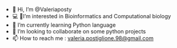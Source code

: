 - 👋 Hi, I’m @Valeriaposty
- :computer: :microscope:I’m interested in Bioinformatics and Computational biology 
- 🌱 I’m currently learning Python language
- 💞️ I’m looking to collaborate on some python projects
- 📫 How to reach me : valeria.postiglione.98@gmail.com

<!---
Valeriaposty/Valeriaposty is a ✨ special ✨ repository because its `README.md` (this file) appears on your GitHub profile.
You can click the Preview link to take a look at your changes.
--->
